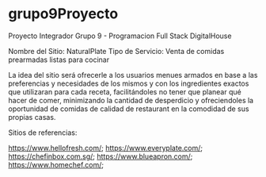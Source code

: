# grupo9Proyecto
Proyecto Integrador Grupo 9 - Programacion Full Stack DigitalHouse

Nombre del Sitio: NaturalPlate
Tipo de Servicio: Venta de comidas prearmadas listas para cocinar

La idea del sitio será ofrecerle a los usuarios menues armados en base a las preferencias y necesidades de los mismos y con los ingredientes exactos que utilizaran para cada receta,
facilitándoles no tener que planear qué hacer de comer, minimizando la cantidad de desperdicio y ofreciendoles la oportunidad de comidas de calidad de restaurant en la comodidad de
sus propias casas.

Sitios de referencias:

https://www.hellofresh.com/;
https://www.everyplate.com/;
https://chefinbox.com.sg/;
https://www.blueapron.com/;
https://www.homechef.com/;
